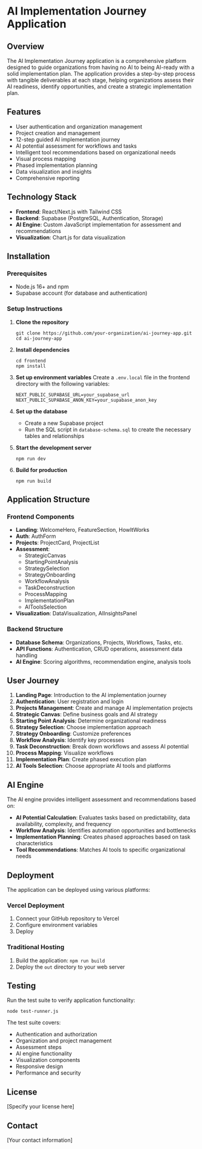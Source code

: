 # AI Implementation Journey Application

## Overview
The AI Implementation Journey application is a comprehensive platform designed to guide organizations from having no AI to being AI-ready with a solid implementation plan. The application provides a step-by-step process with tangible deliverables at each stage, helping organizations assess their AI readiness, identify opportunities, and create a strategic implementation plan.

## Features
- User authentication and organization management
- Project creation and management
- 12-step guided AI implementation journey
- AI potential assessment for workflows and tasks
- Intelligent tool recommendations based on organizational needs
- Visual process mapping
- Phased implementation planning
- Data visualization and insights
- Comprehensive reporting

## Technology Stack
- **Frontend**: React/Next.js with Tailwind CSS
- **Backend**: Supabase (PostgreSQL, Authentication, Storage)
- **AI Engine**: Custom JavaScript implementation for assessment and recommendations
- **Visualization**: Chart.js for data visualization

## Installation

### Prerequisites
- Node.js 16+ and npm
- Supabase account (for database and authentication)

### Setup Instructions

1. **Clone the repository**
   ```
   git clone https://github.com/your-organization/ai-journey-app.git
   cd ai-journey-app
   ```

2. **Install dependencies**
   ```
   cd frontend
   npm install
   ```

3. **Set up environment variables**
   Create a `.env.local` file in the frontend directory with the following variables:
   ```
   NEXT_PUBLIC_SUPABASE_URL=your_supabase_url
   NEXT_PUBLIC_SUPABASE_ANON_KEY=your_supabase_anon_key
   ```

4. **Set up the database**
   - Create a new Supabase project
   - Run the SQL script in `database-schema.sql` to create the necessary tables and relationships

5. **Start the development server**
   ```
   npm run dev
   ```

6. **Build for production**
   ```
   npm run build
   ```

## Application Structure

### Frontend Components
- **Landing**: WelcomeHero, FeatureSection, HowItWorks
- **Auth**: AuthForm
- **Projects**: ProjectCard, ProjectList
- **Assessment**:
  - StrategicCanvas
  - StartingPointAnalysis
  - StrategySelection
  - StrategyOnboarding
  - WorkflowAnalysis
  - TaskDeconstruction
  - ProcessMapping
  - ImplementationPlan
  - AIToolsSelection
- **Visualization**: DataVisualization, AIInsightsPanel

### Backend Structure
- **Database Schema**: Organizations, Projects, Workflows, Tasks, etc.
- **API Functions**: Authentication, CRUD operations, assessment data handling
- **AI Engine**: Scoring algorithms, recommendation engine, analysis tools

## User Journey

1. **Landing Page**: Introduction to the AI implementation journey
2. **Authentication**: User registration and login
3. **Projects Management**: Create and manage AI implementation projects
4. **Strategic Canvas**: Define business goals and AI strategy
5. **Starting Point Analysis**: Determine organizational readiness
6. **Strategy Selection**: Choose implementation approach
7. **Strategy Onboarding**: Customize preferences
8. **Workflow Analysis**: Identify key processes
9. **Task Deconstruction**: Break down workflows and assess AI potential
10. **Process Mapping**: Visualize workflows
11. **Implementation Plan**: Create phased execution plan
12. **AI Tools Selection**: Choose appropriate AI tools and platforms

## AI Engine

The AI engine provides intelligent assessment and recommendations based on:

- **AI Potential Calculation**: Evaluates tasks based on predictability, data availability, complexity, and frequency
- **Workflow Analysis**: Identifies automation opportunities and bottlenecks
- **Implementation Planning**: Creates phased approaches based on task characteristics
- **Tool Recommendations**: Matches AI tools to specific organizational needs

## Deployment

The application can be deployed using various platforms:

### Vercel Deployment
1. Connect your GitHub repository to Vercel
2. Configure environment variables
3. Deploy

### Traditional Hosting
1. Build the application: `npm run build`
2. Deploy the `out` directory to your web server

## Testing

Run the test suite to verify application functionality:
```
node test-runner.js
```

The test suite covers:
- Authentication and authorization
- Organization and project management
- Assessment steps
- AI engine functionality
- Visualization components
- Responsive design
- Performance and security

## License
[Specify your license here]

## Contact
[Your contact information]
